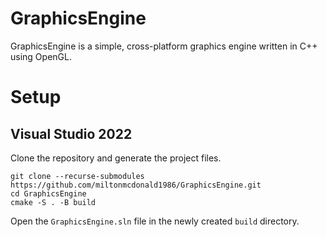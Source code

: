 # GraphicsEngine
GraphicsEngine is a simple, cross-platform graphics engine written in C++ using OpenGL.

# Setup
## Visual Studio 2022
Clone the repository and generate the project files.
```
git clone --recurse-submodules https://github.com/miltonmcdonald1986/GraphicsEngine.git
cd GraphicsEngine
cmake -S . -B build
```

Open the `GraphicsEngine.sln` file in the newly created `build` directory.
